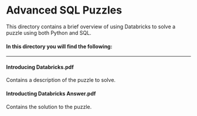 # Advanced SQL Puzzles

This directory contains a brief overview of using Databricks to solve a puzzle using both Python and SQL.

#### In this directory you will find the following:
----

#### Introducing Databricks.pdf
Contains a description of the puzzle to solve.

#### Introducting Databricks Answer.pdf
Contains the solution to the puzzle.

